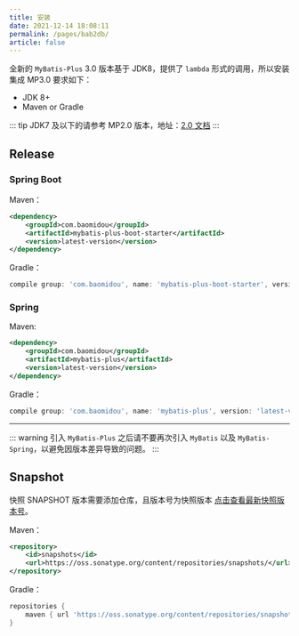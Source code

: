 ```yaml
---
title: 安装
date: 2021-12-14 18:08:11
permalink: /pages/bab2db/
article: false
---
```


全新的 `MyBatis-Plus` 3.0 版本基于 JDK8，提供了 `lambda` 形式的调用，所以安装集成 MP3.0 要求如下：

- JDK 8+
- Maven or Gradle

::: tip
JDK7 及以下的请参考 MP2.0 版本，地址：[2.0 文档](https://baomidou.gitee.io/mybatis-plus-doc/#/)
:::

## Release

### Spring Boot

Maven：

```xml
<dependency>
    <groupId>com.baomidou</groupId>
    <artifactId>mybatis-plus-boot-starter</artifactId>
    <version>latest-version</version>
</dependency>
```

Gradle：

```groovy
compile group: 'com.baomidou', name: 'mybatis-plus-boot-starter', version: 'latest-version'
```

### Spring

Maven:

```xml
<dependency>
    <groupId>com.baomidou</groupId>
    <artifactId>mybatis-plus</artifactId>
    <version>latest-version</version>
</dependency>
```

Gradle：

```groovy
compile group: 'com.baomidou', name: 'mybatis-plus', version: 'latest-version'
```

---

::: warning
引入 `MyBatis-Plus` 之后请不要再次引入 `MyBatis` 以及 `MyBatis-Spring`，以避免因版本差异导致的问题。
:::

## Snapshot

快照 SNAPSHOT 版本需要添加仓库，且版本号为快照版本 [点击查看最新快照版本号](https://oss.sonatype.org/content/repositories/snapshots/com/baomidou/mybatis-plus-boot-starter/)。

Maven：

```xml
<repository>
    <id>snapshots</id>
    <url>https://oss.sonatype.org/content/repositories/snapshots/</url>
</repository>
```

Gradle：

```groovy
repositories {
    maven { url 'https://oss.sonatype.org/content/repositories/snapshots/' }
}
```

<script>
export default {
  mounted () {
    var xmlHttp = new XMLHttpRequest()
    xmlHttp.open("GET", "https://img.shields.io/maven-central/v/com.baomidou/mybatis-plus.json", false)
    xmlHttp.send(null)
    var mpVersion = JSON.parse(xmlHttp.responseText).value.replace('v', '')
    var codeNodeList = document.querySelectorAll('code')
    for (var i = 0; i < codeNodeList.length; i++) {
        codeNodeList[i].innerHTML = codeNodeList[i].innerHTML.replace('latest-version', mpVersion)
    }
  }
}
</script>
